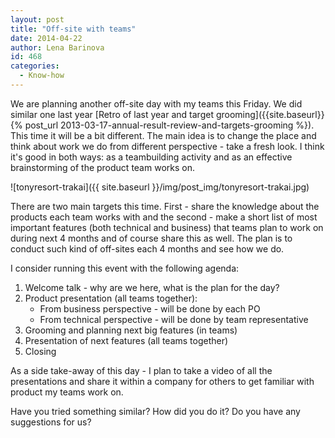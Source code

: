 ```yaml
---
layout: post
title: "Off-site with teams"
date: 2014-04-22
author: Lena Barinova
id: 468
categories:
  - Know-how
---
```


We are planning another off-site day with my teams this Friday. We did similar one last year [Retro of last year and target grooming]({{site.baseurl}}{% post_url 2013-03-17-annual-result-review-and-targets-grooming %}). This time it will be a bit different. The main idea is to change the place and think about work we do from different perspective - take a fresh look. I think it's good in both ways: as a teambuilding activity and as an effective brainstorming of the product team works on.

![tonyresort-trakai]({{ site.baseurl }}/img/post_img/tonyresort-trakai.jpg)

There are two main targets this time. First - share the knowledge about the products each team works with and the second - make a short list of most important features (both technical and business) that teams plan to work on during next 4 months and of course share this as well. The plan is to conduct such kind of off-sites each 4 months and see how we do.

I consider running this event with the following agenda:

1.  Welcome talk - why are we here, what is the plan for the day?
2.  Product presentation (all teams together):
    *  From business perspective - will be done by each PO
    *  From technical perspective - will be done by team representative
3.  Grooming and planning next big features (in teams)
4.  Presentation of next features (all teams together)
5.  Closing

As a side take-away of this day - I plan to take a video of all the presentations and share it within a company for others to get familiar with product my teams work on.

Have you tried something similar? How did you do it? Do you have any suggestions for us?